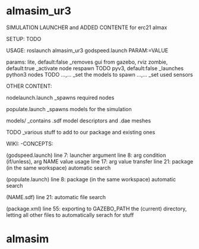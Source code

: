 # almasim_ur3

SIMULATION LAUNCHER and ADDED CONTENTE for erc21 almax

SETUP: TODO

USAGE: roslaunch almasim_ur3 godspeed.launch PARAM:=VALUE

params:		lite, default:false _removes gui from gazebo, rviz
		zombie, default:true _activate node respawn TODO
		pyv3, default:false _launches python3 nodes TODO
		...,... _set the models to spawn
		...,... _set used sensors

OTHER CONTENT:

nodelaunch.launch _spawns required nodes

populate.launch _spawns models for the simulation

models/ _contains .sdf model descriptors and .dae meshes

TODO _various stuff to add to our package and existing ones


WIKI:
-CONCEPTS:

(godspeed.launch)
line 7: launcher argument
line 8: arg condition (if/unless), arg NAME value usage
line 17: arg value transfer
line 21: package (in the same workspace) automatic search

(populate.launch)
line 8: package (in the same workspace) automatic search

(NAME.sdf)
line 21: automatic file search

(package.xml)
line 55: exporting to GAZEBO_PATH the (current) directory, letting all other files to automatically serach for stuff

# almasim
